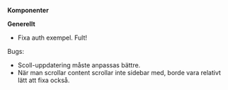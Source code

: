 **Komponenter**


**Generellt**
* Fixa auth exempel. Fult! 


Bugs:
* Scoll-uppdatering måste anpassas bättre. 
* När man scrollar content scrollar inte sidebar med, borde vara relativt lätt att fixa också. 
